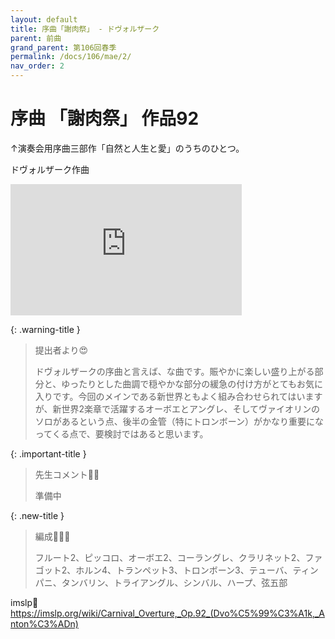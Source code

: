 ```yaml
---
layout: default
title: 序曲「謝肉祭」 - ドヴォルザーク
parent: 前曲
grand_parent: 第106回春季
permalink: /docs/106/mae/2/
nav_order: 2
---
```


# 序曲 「謝肉祭」 作品92
↑演奏会用序曲三部作「自然と人生と愛」のうちのひとつ。

ドヴォルザーク作曲

<iframe width="370" height="210" src="https://www.youtube.com/embed/__kkGdUULqk?si=kXVec5zNxQ6UUP1n" title="YouTube video player" frameborder="0" allow="accelerometer; autoplay; clipboard-write; encrypted-media; gyroscope; picture-in-picture; web-share" referrerpolicy="strict-origin-when-cross-origin" allowfullscreen></iframe>

{: .warning-title }
> 提出者より😍
>
> ドヴォルザークの序曲と言えば、な曲です。賑やかに楽しい盛り上がる部分と、ゆったりとした曲調で穏やかな部分の緩急の付け方がとてもお気に入りです。今回のメインである新世界ともよく組み合わせられてはいますが、新世界2楽章で活躍するオーボエとアングレ、そしてヴァイオリンのソロがあるという点、後半の金管（特にトロンボーン）がかなり重要になってくる点で、要検討ではあると思います。

{: .important-title }
> 先生コメント🤵‍♂️
>
> 準備中

{: .new-title }
> 編成🎻🎺🥁
>
> フルート2、ピッコロ、オーボエ2、コーラングレ、クラリネット2、ファゴット2、ホルン4、トランペット3、トロンボーン3、テューバ、ティンパニ、タンバリン、トライアングル、シンバル、ハープ、弦五部

imslp🎼
<a href="https://imslp.org/wiki/Carnival_Overture,_Op.92_(Dvo%C5%99%C3%A1k,_Anton%C3%ADn)">https://imslp.org/wiki/Carnival_Overture,_Op.92_(Dvo%C5%99%C3%A1k,_Anton%C3%ADn)</a>